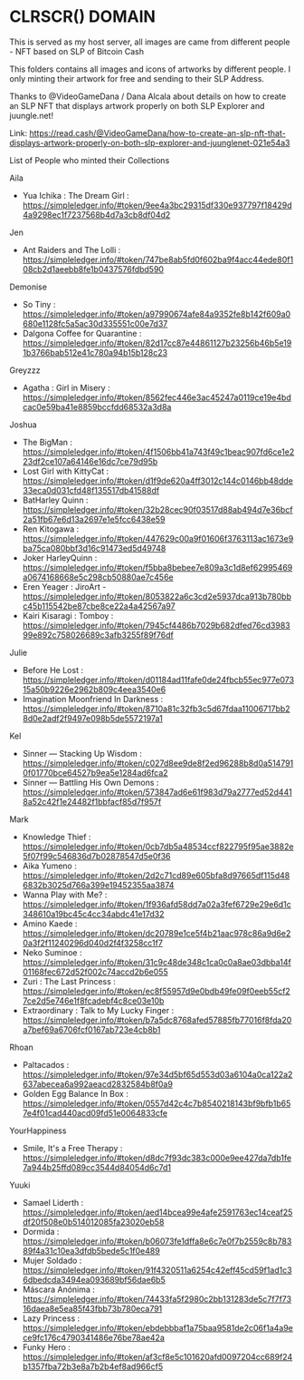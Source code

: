 # CLRSCR() DOMAIN

This is served as my host server, all images are came from different people - NFT based on SLP of Bitcoin Cash

This folders contains all images and icons of artworks by different people. I only minting their artwork for free and sending to their SLP Address.

Thanks to @VideoGameDana / Dana Alcala about details on how to create an SLP NFT that displays artwork properly on both SLP Explorer and juungle.net!

Link: https://read.cash/@VideoGameDana/how-to-create-an-slp-nft-that-displays-artwork-properly-on-both-slp-explorer-and-juunglenet-021e54a3


List of People who minted their Collections

Aila
- Yua Ichika : The Dream Girl : https://simpleledger.info/#token/9ee4a3bc29315df330e937797f18429d4a9298ec1f7237568b4d7a3cb8df04d2

Jen
- Ant Raiders and The Lolli : https://simpleledger.info/#token/747be8ab5fd0f602ba9f4acc44ede80f108cb2d1aeebb8fe1b0437576fdbd590

Demonise
- So Tiny : https://simpleledger.info/#token/a97990674afe84a9352fe8b142f609a0680e1128fc5a5ac30d335551c00e7d37
- Dalgona Coffee for Quarantine : https://simpleledger.info/#token/82d17cc87e44861127b23256b46b5e191b3766bab512e41c780a94b15b128c23

Greyzzz
- Agatha : Girl in Misery : https://simpleledger.info/#token/8562fec446e3ac45247a0119ce19e4bdcac0e59ba41e8859bccfdd68532a3d8a

Joshua
- The BigMan : https://simpleledger.info/#token/4f1506bb41a743f49c1beac907fd6ce1e223df2ce107a64146e16dc7ce79d95b
- Lost Girl with KittyCat : https://simpleledger.info/#token/d1f9de620a4ff3012c144c0146bb48dde33eca0d031cfd48f135517db41588df
- BatHarley Quinn : https://simpleledger.info/#token/32b28cec90f03517d88ab494d7e36bcf2a51fb67e6d13a2697e1e5fcc6438e59
- Ren Kitogawa : https://simpleledger.info/#token/447629c00a9f01606f3763113ac1673e9ba75ca080bbf3d16c91473ed5d49748
- Joker HarleyQuinn : https://simpleledger.info/#token/f5bba8bebee7e809a3c1d8ef62995469a0674168668e5c298cb50880ae7c456e
- Eren Yeager : JiroArt - https://simpleledger.info/#token/8053822a6c3cd2e5937dca913b780bbc45b115542be87cbe8ce22a4a42567a97
- Kairi Kisaragi : Tomboy : https://simpleledger.info/#token/7945cf4486b7029b682dfed76cd398399e892c758026689c3afb3255f89f76df


Julie 
- Before He Lost : https://simpleledger.info/#token/d01184ad11fafe0de24fbcb55ec977e07315a50b9226e2962b809c4eea3540e6
- Imagination Moonfriend In Darkness : https://simpleledger.info/#token/8710a81c32fb3c5d67fdaa11006717bb28d0e2adf2f9497e098b5de5572197a1

Kel
- Sinner — Stacking Up Wisdom : https://simpleledger.info/#token/c027d8ee9de8f2ed96288b8d0a5147910f01770bce64527b9ea5e1284ad6fca2
- Sinner — Battling His Own Demons : https://simpleledger.info/#token/573847ad6e61f983d79a2777ed52d4418a52c42f1e24482f1bbfacf85d7f957f

Mark
- Knowledge Thief : https://simpleledger.info/#token/0cb7db5a48534ccf822795f95ae3882e5f07f99c546836d7b02878547d5e0f36
- Aika Yumeno : https://simpleledger.info/#token/2d2c71cd89e605bfa8d97665df115d486832b3025d766a399e19452355aa3874
- Wanna Play with Me? : https://simpleledger.info/#token/1f936afd58dd7a02a3fef6729e29e6d1c348610a19bc45c4cc34abdc41e17d32
- Amino Kaede : https://simpleledger.info/#token/dc20789e1ce5f4b21aac978c86a9d6e20a3f2f11240296d040d2f4f3258cc1f7
- Neko Suminoe : https://simpleledger.info/#token/31c9c48de348c1ca0c0a8ae03dbba14f01168fec672d52f002c74accd2b6e055
- Zuri : The Last Princess : https://simpleledger.info/#token/ec8f55957d9e0bdb49fe09f0eeb55cf27ce2d5e746e1f8fcadebf4c8ce03e10b
- Extraordinary : Talk to My Lucky Finger : https://simpleledger.info/#token/b7a5dc8768afed57885fb77016f8fda20a7bef69a6706fcf0167ab723e4cb8b1

Rhoan
- Paltacados : https://simpleledger.info/#token/97e34d5bf65d553d03a6104a0ca122a2637abecea6a992aeacd2832584b8f0a9
- Golden Egg Balance In Box : https://simpleledger.info/#token/0557d42c4c7b8540218143bf9bfb1b657e4f01cad440acd09fd51e0064833cfe

YourHappiness
- Smile, It's a Free Therapy : https://simpleledger.info/#token/d8dc7f93dc383c000e9ee427da7db1fe7a944b25ffd089cc3544d84054d6c7d1

Yuuki
- Samael Liderth : https://simpleledger.info/#token/aed14bcea99e4afe2591763ec14ceaf25df20f508e0b514012085fa23020eb58
- Dormida : https://simpleledger.info/#token/b06073fe1dffa8e6c7e0f7b2559c8b78389f4a31c10ea3dfdb5bede5c1f0e489
- Mujer Soldado : https://simpleledger.info/#token/91f4320511a6254c42eff45cd59f1ad1c36dbedcda3494ea093689bf56dae6b5
- Máscara Anónima : https://simpleledger.info/#token/74433fa5f2980c2bb131283de5c7f7f7316daea8e5ea85f43fbb73b780eca791
- Lazy Princess : https://simpleledger.info/#token/ebdebbbaf1a75baa9581de2c06f1a4a9ece9fc176c4790341486e76be78ae42a
- Funky Hero : https://simpleledger.info/#token/af3cf8e5c101620afd0097204cc689f24b1357fba72b3e8a7b2b4ef8ad966cf5
